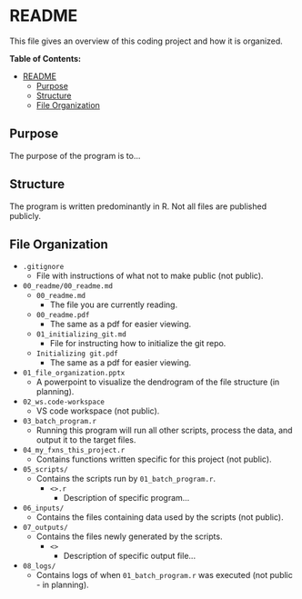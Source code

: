 # README

This file gives an overview of this coding project and how it is organized.

**Table of Contents:**

- [README](#readme)
  - [Purpose](#purpose)
  - [Structure](#structure)
  - [File Organization](#file-organization)

## Purpose

The purpose of the program is to...

## Structure

The program is written predominantly in R. Not all files are published publicly.

## File Organization

- `.gitignore`
  - File with instructions of what not to make public (not public).
- `00_readme/00_readme.md`
  - `00_readme.md`
    - The file you are currently reading.
  - `00_readme.pdf`
    - The same as a pdf for easier viewing.
  - `01_initializing_git.md`
    - File for instructing how to initialize the git repo.
  - `Initializing git.pdf`
    - The same as a pdf for easier viewing.
- `01_file_organization.pptx`
  - A powerpoint to visualize the dendrogram of the file structure (in planning).
- `02_ws.code-workspace`
  - VS code workspace (not public).
- `03_batch_program.r`
  - Running this program will run all other scripts, process the data, and output it to the target files.  
- `04_my_fxns_this_project.r`
  - Contains functions written specific for this project (not public).  
- `05_scripts/`
  - Contains the scripts run by `01_batch_program.r`.
    - `<>.r`
      - Description of specific program...
- `06_inputs/`
  - Contains the files containing data used by the scripts (not public).  
- `07_outputs/`
  - Contains the files newly generated by the scripts.
    - `<>`
      - Description of specific output file...
- `08_logs/`
  - Contains logs of when `01_batch_program.r` was executed (not public - in planning).  
